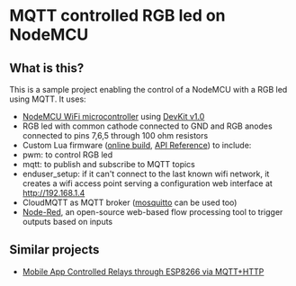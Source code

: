 # MQTT controlled RGB led on NodeMCU

## What is this?
This is a sample project enabling the control of a NodeMCU with a RGB led using MQTT. 
It uses:
* [NodeMCU WiFi microcontroller](https://en.wikipedia.org/wiki/NodeMCU) using [DevKit v1.0](https://github.com/nodemcu/nodemcu-devkit-v1.0)
* RGB led with common cathode connected to GND and RGB anodes connected to pins 7,6,5 through 100 ohm resistors
* Custom Lua firmware ([online build](http://nodemcu-build.com/), [API Reference](https://github.com/nodemcu/nodemcu-firmware/wiki/nodemcu_api_en)) to include:
 * pwm: to control RGB led
 * mqtt: to publish and subscribe to MQTT topics
 * enduser_setup: if it can't connect to the last known wifi network, it creates a wifi access point serving a configuration web interface at http://192.168.1.4
* CloudMQTT as MQTT broker ([mosquitto](http://mosquitto.org/) can be used too)
* [Node-Red](http://nodered.org/), an open-source web-based flow processing tool to trigger outputs based on inputs

## Similar projects
* [Mobile App Controlled Relays through ESP8266 via MQTT+HTTP](http://vinceelizaga.com/mobile-relay/)
